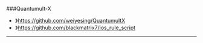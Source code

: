 ###Quantumult-X

- 》https://github.com/weiyesing/QuantumultX
- 》https://github.com/blackmatrix7/ios_rule_script
----









